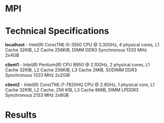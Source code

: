 # MPI

# Technical Specifications

**localhost** - Intel(R) Core(TM) i5-3550 CPU @ 3.30GHz, 4 physical cores, L1 Cache 32KIB, L2 Cache 256KIB, DIMM DDR3 Synchronous 1333 MHz 2x4GB

**client1** - Intel(R) Pentium(R) CPU B950 @ 2.10GHz, 2 physical cores, L1 Cache 32KIB, L2 Cache 256KIB, L3 Cache 2MIB, SODIMM DDR3 Synchronous 1333 MHz 2x2GIB

**client2** - Intel(R)	Core(TM) i7-7820HQ CPU @ 2.9GHz, 1 physical core, L1 Cache 32KIB, L2 Cache, 256 KIB, L3 Cache 8MIB, DIMM LPDDR3 Synchronous 2133 MHz 2x8GB

# Results
